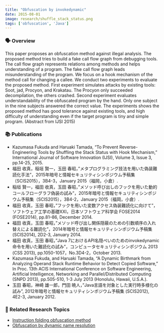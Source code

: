 ```yaml
---
title: "Obfuscation by invokedynamic"
date: 2015-08-01
image: research/shuffle_stack_status.png
tags: ['obfuscation', 'Java']
---
```


### :speaking_head: Overview

This paper proposes an obfuscation method against illegal analysis.
The proposed method tries to build a fake call flow graph from debugging tools.
The call flow graph represents relations among methods and helps understanding of a program.
The fake call flow graph leads misunderstanding of the program.
We focus on a hook mechanism of the method call for changing a callee.
We conduct two experiments to evaluate the proposed method.
First experiment simulates attacks by existing tools: Soot, jad, Procyon, and Krakatau.
The Procyon only succeeded decompilation, the others crashed.
Second experiment evaluates understandability of the obfuscated program by the hand.
Only one subject in the nine subjects answered the correct value.
The experiments shows the proposed method has good tolerance against existing tools, and high difficulty of understanding even if the target program is tiny and simple program.
(Abstract from IJSI 2015)


### :books: Publications

* Kazumasa Fukuda and Haruaki Tamada, “To Prevent Reverse-Engineering Tools by Shuffling the Stack Status with Hook Mechanism,” International Journal of Software Innovation (IJSI), Volume 3, Issue 3, pp.14-25, 2015.
* 福田 收真，稲垣 賢一，玉田 春昭，”メタプログラミング技法を用いた偽装難読化手法”，2015年暗号と情報セキュリティシンポジウム予稿集（SCIS2015），3B4-3，January 2015（福岡，小倉）.
* 稲垣 賢一，福田 收真，玉田 春昭，”メソッド呼び出しのフックを用いた動的コールフローグラフ偽装の試み”，2015年暗号と情報セキュリティシンポジウム予稿集（SCIS2015），3B4-2，January 2015（福岡，小倉）. 
* 福田 收真，玉田 春昭，”フックを用いた変数アクセス偽装難読化に向けて”，ソフトウェア工学の基礎XXI，日本ソフトウェア科学会 FOSE2014 (FOSE2014), pp.81–86, December 2014.
* 福田 收真，玉田 春昭，”メソッド呼び出し関係隠蔽のための引数順序の入れ替えによる難読化”，2014年暗号と情報セキュリティシンポジウム予稿集 (SCIS2014), 2D2-3, January 2014.
* 福田 收真，玉田 春昭，”Java 7におけるAPI名隠ぺいのためのinvokedynamic命令を用いた難読化の試み”，コンピュータセキュリティシンポジウム 2013 (CSS 2013), pp.1050-1057，No.3D4-2，October 2013.
* Kazumasa Fukuda, and Haruaki Tamada, “A Dynamic Birthmark from Analyzing Operand Stack Runtime Behavior to Detect Copied Software,” In Proc. 13th ACIS International Conference on Software Engineering, Artificial Intelligence, Networking and Parallel/Distributed Computing (SNPD 2013), pp.505-510, 1-3 July 2013 (Honolulu, Hawaii, U.S.A.).
* 玉田 春昭，神崎 雄一郎，門田 暁人，”Java言語を対象とした実行時多様化の試み”, 2012年暗号と情報セキュリティシンポジウム予稿集 (SCIS2012), 4E2-3, January 2012.

### :mag_right: Related Research Topics

* [Instruction folding obfuscation method](../obfuscation_by_method_folding)
* [Obfuscation by dynamic name resolution](../obfuscation_by_dnr)
